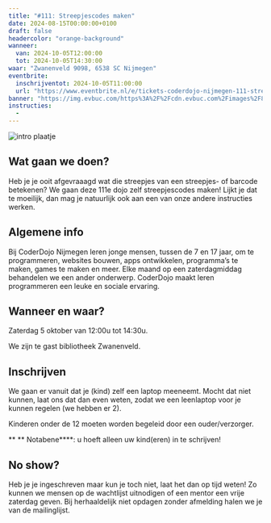 ```yaml
---
title: "#111: Streepjescodes maken"
date: 2024-08-15T00:00:00+0100
draft: false
headercolor: "orange-background"
wanneer: 
  van: 2024-10-05T12:00:00
  tot: 2024-10-05T14:30:00
waar: "Zwanenveld 9098, 6538 SC Nijmegen"
eventbrite:
  inschrijventot: 2024-10-05T11:00:00
  url: "https://www.eventbrite.nl/e/tickets-coderdojo-nijmegen-111-streepjescodes-maken-995532022077"
banner: "https://img.evbuc.com/https%3A%2F%2Fcdn.evbuc.com%2Fimages%2F857305839%2F187233351803%2F1%2Foriginal.20240923-192118?h=200&w=450&auto=format%2Ccompress&q=75&sharp=10&rect=0%2C0%2C2160%2C1080&s=16a03453584892b4fedc8015f305cf82"
instructies:
  - 
---
```


![intro plaatje](https://img.evbuc.com/https%3A%2F%2Fcdn.evbuc.com%2Fimages%2F857305839%2F187233351803%2F1%2Foriginal.20240923-192118?h=200&w=450&auto=format%2Ccompress&q=75&sharp=10&rect=0%2C0%2C2160%2C1080&s=16a03453584892b4fedc8015f305cf82)


## Wat gaan we doen?

Heb je je ooit afgevraaagd wat die streepjes van een streepjes- of barcode betekenen? We gaan deze 111e dojo zelf streepjescodes maken!
Lijkt je dat te moeilijk, dan mag je natuurlijk ook aan een van onze andere instructies werken.




<!--more-->


## Algemene info

Bij CoderDojo Nijmegen leren jonge mensen, tussen de 7 en 17 jaar, om te programmeren, websites bouwen, apps ontwikkelen, programma’s te maken, games te maken en meer. Elke maand op een zaterdagmiddag behandelen we een ander onderwerp. CoderDojo maakt leren programmeren een leuke en sociale ervaring.



## Wanneer en waar?

Zaterdag 5 oktober van 12:00u tot 14:30u.

We zijn te gast bibliotheek Zwanenveld.



## Inschrijven

We gaan er vanuit dat je (kind) zelf een laptop meeneemt. Mocht dat niet kunnen, laat ons dat dan even weten, zodat we een leenlaptop voor je kunnen regelen (we hebben er 2).

Kinderen onder de 12 moeten worden begeleid door een ouder/verzorger.


** 
** Notabene****: u hoeft alleen uw kind(eren) in te schrijven!



## No show?

Heb je je ingeschreven maar kun je toch niet, laat het dan op tijd weten! Zo kunnen we mensen op de wachtlijst uitnodigen of een mentor een vrije zaterdag geven. Bij herhaaldelijk niet opdagen zonder afmelding halen we je van de mailinglijst.